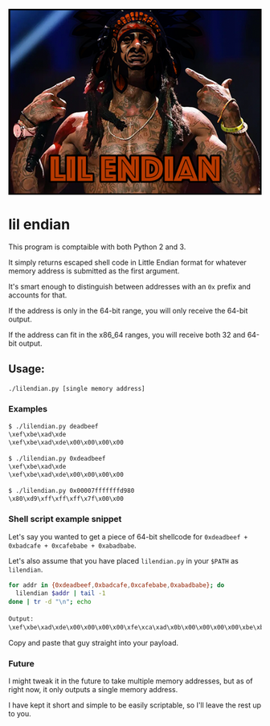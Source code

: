 ![lil endian](./lilendian.png?raw=true)

# lil endian

This program is comptaible with both Python 2 and 3.

It simply returns escaped shell code in Little Endian format for whatever memory address is submitted as the first argument.

It's smart enough to distinguish between addresses with an `0x` prefix and accounts for that.

If the address is only in the 64-bit range, you will only receive the 64-bit output.

If the address can fit in the x86_64 ranges, you will receive both 32 and 64-bit output.

## Usage:

`./lilendian.py [single memory address]`

### Examples

```
$ ./lilendian.py deadbeef
\xef\xbe\xad\xde
\xef\xbe\xad\xde\x00\x00\x00\x00

$ ./lilendian.py 0xdeadbeef
\xef\xbe\xad\xde
\xef\xbe\xad\xde\x00\x00\x00\x00

$ ./lilendian.py 0x00007fffffffd980
\x80\xd9\xff\xff\xff\x7f\x00\x00
```

### Shell script example snippet

Let's say you wanted to get a piece of 64-bit shellcode for `0xdeadbeef + 0xbadcafe + 0xcafebabe + 0xabadbabe`.

Let's also assume that you have placed `lilendian.py` in your `$PATH` as `lilendian`.

```sh
for addr in {0xdeadbeef,0xbadcafe,0xcafebabe,0xabadbabe}; do
  lilendian $addr | tail -1
done | tr -d "\n"; echo

Output:
\xef\xbe\xad\xde\x00\x00\x00\x00\xfe\xca\xad\x0b\x00\x00\x00\x00\xbe\xba\xfe\xca\x00\x00\x00\x00\xbe\xba\xad\xab\x00\x00\x00\x00  
```

Copy and paste that guy straight into your payload.

### Future

I might tweak it in the future to take multiple memory addresses, but as of right now, it only outputs a single memory address.

I have kept it short and simple to be easily scriptable, so I'll leave the rest up to you.
